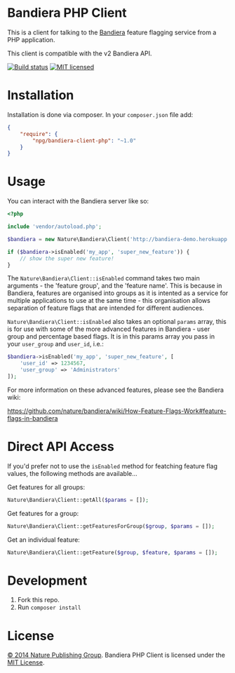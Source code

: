 # Bandiera PHP Client

This is a client for talking to the [Bandiera][bandiera] feature flagging service from a PHP application.

This client is compatible with the v2 Bandiera API.

[![Build status][shield-build]][info-build]
[![MIT licensed][shield-license]][info-license]

# Installation

Installation is done via composer. In your `composer.json` file add:

```json
{
    "require": {
        "npg/bandiera-client-php": "~1.0"
    }
}
```

# Usage

You can interact with the Bandiera server like so:

```php
<?php

include 'vendor/autoload.php';

$bandiera = new Nature\Bandiera\Client('http://bandiera-demo.herokuapp.com');

if ($bandiera->isEnabled('my_app', 'super_new_feature')) {
    // show the super new feature!
}
```

The `Nature\Bandiera\Client::isEnabled` command takes two main arguments - the 'feature group',
and the 'feature name'.  This is because in Bandiera, features are organised
into groups as it is intented as a service for multiple applications to use at
the same time - this organisation allows separation of feature flags that are
intended for different audiences.

`Nature\Bandiera\Client::isEnabled` also takes an optional `params` array, this is
for use with some of the more advanced features in Bandiera - user group and percentage based flags. It is in this params array you pass in your
`user_group` and `user_id`, i.e.:

```php
$bandiera->isEnabled('my_app', 'super_new_feature', [
    'user_id' => 1234567,
    'user_group' => 'Administrators'
]);
```

For more information on these advanced features, please see the Bandiera wiki:

https://github.com/nature/bandiera/wiki/How-Feature-Flags-Work#feature-flags-in-bandiera

# Direct API Access

If you'd prefer not to use the `isEnabled` method for featching feature flag values, the following methods are available...

Get features for all groups:

```php
Nature\Bandiera\Client::getAll($params = []);
```

Get features for a group:

```php
Nature\Bandiera\Client::getFeaturesForGroup($group, $params = []);
```

Get an individual feature:

```php
Nature\Bandiera\Client::getFeature($group, $feature, $params = []);
```

# Development

1. Fork this repo.
2. Run `composer install`

# License

[&copy; 2014 Nature Publishing Group](LICENSE.txt).
Bandiera PHP Client is licensed under the [MIT License][mit].

[mit]: http://opensource.org/licenses/mit-license.php
[bandiera]: https://github.com/nature/bandiera
[bandiera-api]: https://github.com/nature/bandiera/wiki/API-Documentation
[info-license]: LICENSE
[shield-dependencies]: https://img.shields.io/gemnasium/nature/bandiera-client-ruby.svg
[info-build]: https://travis-ci.org/nature/bandiera-client-php
[shield-license]: https://img.shields.io/badge/license-MIT-blue.svg
[shield-build]: https://img.shields.io/travis/nature/bandiera-client-php/master.svg
